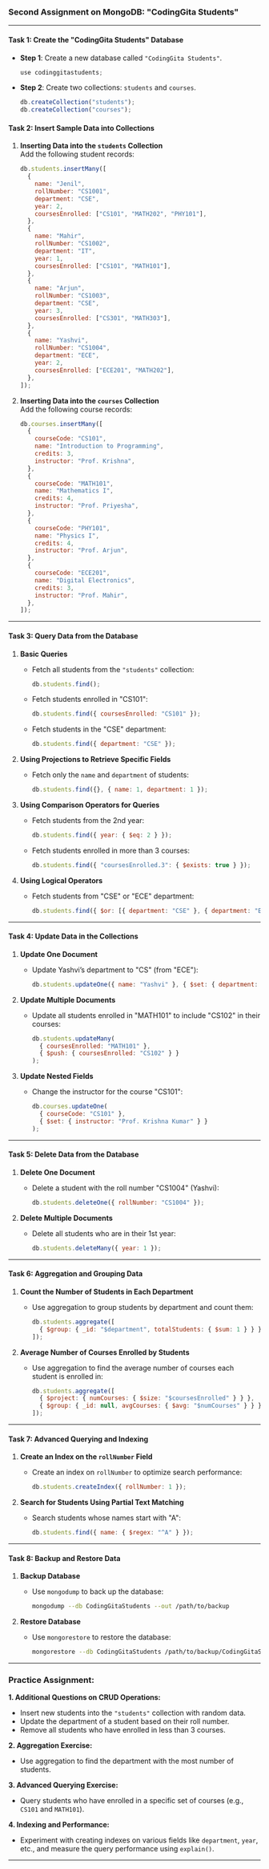 ### Second Assignment on MongoDB: "CodingGita Students"

---

#### **Task 1: Create the "CodingGita Students" Database**

- **Step 1**: Create a new database called `"CodingGita Students"`.

  ```js
  use codinggitastudents;
  ```

- **Step 2**: Create two collections: `students` and `courses`.
  ```js
  db.createCollection("students");
  db.createCollection("courses");
  ```

#### **Task 2: Insert Sample Data into Collections**

1. **Inserting Data into the `students` Collection**  
   Add the following student records:

   ```js
   db.students.insertMany([
     {
       name: "Jenil",
       rollNumber: "CS1001",
       department: "CSE",
       year: 2,
       coursesEnrolled: ["CS101", "MATH202", "PHY101"],
     },
     {
       name: "Mahir",
       rollNumber: "CS1002",
       department: "IT",
       year: 1,
       coursesEnrolled: ["CS101", "MATH101"],
     },
     {
       name: "Arjun",
       rollNumber: "CS1003",
       department: "CSE",
       year: 3,
       coursesEnrolled: ["CS301", "MATH303"],
     },
     {
       name: "Yashvi",
       rollNumber: "CS1004",
       department: "ECE",
       year: 2,
       coursesEnrolled: ["ECE201", "MATH202"],
     },
   ]);
   ```

2. **Inserting Data into the `courses` Collection**  
   Add the following course records:
   ```js
   db.courses.insertMany([
     {
       courseCode: "CS101",
       name: "Introduction to Programming",
       credits: 3,
       instructor: "Prof. Krishna",
     },
     {
       courseCode: "MATH101",
       name: "Mathematics I",
       credits: 4,
       instructor: "Prof. Priyesha",
     },
     {
       courseCode: "PHY101",
       name: "Physics I",
       credits: 4,
       instructor: "Prof. Arjun",
     },
     {
       courseCode: "ECE201",
       name: "Digital Electronics",
       credits: 3,
       instructor: "Prof. Mahir",
     },
   ]);
   ```

---

#### **Task 3: Query Data from the Database**

1. **Basic Queries**

   - Fetch all students from the `"students"` collection:
     ```js
     db.students.find();
     ```
   - Fetch students enrolled in "CS101":
     ```js
     db.students.find({ coursesEnrolled: "CS101" });
     ```
   - Fetch students in the "CSE" department:
     ```js
     db.students.find({ department: "CSE" });
     ```

2. **Using Projections to Retrieve Specific Fields**

   - Fetch only the `name` and `department` of students:
     ```js
     db.students.find({}, { name: 1, department: 1 });
     ```

3. **Using Comparison Operators for Queries**

   - Fetch students from the 2nd year:
     ```js
     db.students.find({ year: { $eq: 2 } });
     ```
   - Fetch students enrolled in more than 3 courses:
     ```js
     db.students.find({ "coursesEnrolled.3": { $exists: true } });
     ```

4. **Using Logical Operators**
   - Fetch students from "CSE" or "ECE" department:
     ```js
     db.students.find({ $or: [{ department: "CSE" }, { department: "ECE" }] });
     ```

---

#### **Task 4: Update Data in the Collections**

1. **Update One Document**

   - Update Yashvi’s department to "CS" (from "ECE"):
     ```js
     db.students.updateOne({ name: "Yashvi" }, { $set: { department: "CS" } });
     ```

2. **Update Multiple Documents**

   - Update all students enrolled in "MATH101" to include "CS102" in their courses:
     ```js
     db.students.updateMany(
       { coursesEnrolled: "MATH101" },
       { $push: { coursesEnrolled: "CS102" } }
     );
     ```

3. **Update Nested Fields**
   - Change the instructor for the course "CS101":
     ```js
     db.courses.updateOne(
       { courseCode: "CS101" },
       { $set: { instructor: "Prof. Krishna Kumar" } }
     );
     ```

---

#### **Task 5: Delete Data from the Database**

1. **Delete One Document**

   - Delete a student with the roll number "CS1004" (Yashvi):
     ```js
     db.students.deleteOne({ rollNumber: "CS1004" });
     ```

2. **Delete Multiple Documents**
   - Delete all students who are in their 1st year:
     ```js
     db.students.deleteMany({ year: 1 });
     ```

---

#### **Task 6: Aggregation and Grouping Data**

1. **Count the Number of Students in Each Department**

   - Use aggregation to group students by department and count them:
     ```js
     db.students.aggregate([
       { $group: { _id: "$department", totalStudents: { $sum: 1 } } },
     ]);
     ```

2. **Average Number of Courses Enrolled by Students**
   - Use aggregation to find the average number of courses each student is enrolled in:
     ```js
     db.students.aggregate([
       { $project: { numCourses: { $size: "$coursesEnrolled" } } },
       { $group: { _id: null, avgCourses: { $avg: "$numCourses" } } },
     ]);
     ```

---

#### **Task 7: Advanced Querying and Indexing**

1. **Create an Index on the `rollNumber` Field**

   - Create an index on `rollNumber` to optimize search performance:
     ```js
     db.students.createIndex({ rollNumber: 1 });
     ```

2. **Search for Students Using Partial Text Matching**
   - Search students whose names start with "A":
     ```js
     db.students.find({ name: { $regex: "^A" } });
     ```

---

#### **Task 8: Backup and Restore Data**

1. **Backup Database**

   - Use `mongodump` to back up the database:
     ```bash
     mongodump --db CodingGitaStudents --out /path/to/backup
     ```

2. **Restore Database**
   - Use `mongorestore` to restore the database:
     ```bash
     mongorestore --db CodingGitaStudents /path/to/backup/CodingGitaStudents
     ```

---

### **Practice Assignment:**

**1. Additional Questions on CRUD Operations:**

- Insert new students into the `"students"` collection with random data.
- Update the department of a student based on their roll number.
- Remove all students who have enrolled in less than 3 courses.

**2. Aggregation Exercise:**

- Use aggregation to find the department with the most number of students.

**3. Advanced Querying Exercise:**

- Query students who have enrolled in a specific set of courses (e.g., `CS101` and `MATH101`).

**4. Indexing and Performance:**

- Experiment with creating indexes on various fields like `department`, `year`, etc., and measure the query performance using `explain()`.

---